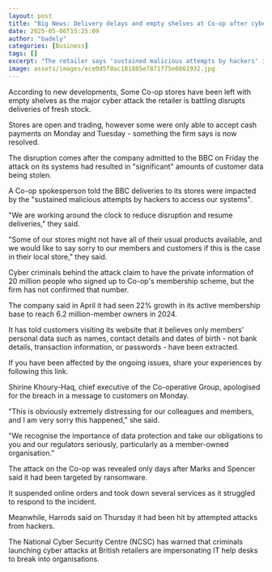```yaml
---
layout: post
title: "Big News: Delivery delays and empty shelves at Co-op after cyber attack"
date: 2025-05-06T15:25:09
author: "badely"
categories: [Business]
tags: []
excerpt: "The retailer says 'sustained malicious attempts by hackers' is affecting its IT systems."
image: assets/images/ece0d5f0ac181885e7871f75e0861932.jpg
---
```


According to new developments, Some Co-op stores have been left with empty shelves as the major cyber attack the retailer is battling disrupts deliveries of fresh stock.

Stores are open and trading, however some were only able to accept cash payments on Monday and Tuesday - something the firm says is now resolved.

The disruption comes after the company admitted to the BBC on Friday the attack on its systems had resulted in "significant" amounts of customer data being stolen.

A Co-op spokesperson told the BBC deliveries to its stores were impacted by the "sustained malicious attempts by hackers to access our systems".

"We are working around the clock to reduce disruption and resume deliveries," they said.

"Some of our stores might not have all of their usual products available, and we would like to say sorry to our members and customers if this is the case in their local store," they said.

Cyber criminals behind the attack claim to have the private information of 20 million people who signed up to Co-op's membership scheme, but the firm has not confirmed that number.

The company said in April it had seen 22% growth in its active membership base to reach 6.2 million-member owners in 2024.

It has told customers visiting its website that it believes only members' personal data such as names, contact details and dates of birth - not bank details, transaction information, or passwords - have been extracted.

If you have been affected by the ongoing issues, share your experiences by following this link.

Shirine Khoury-Haq, chief executive of the Co-operative Group, apologised for the breach in a message to customers on Monday.

"This is obviously extremely distressing for our colleagues and members, and I am very sorry this happened," she said.

"We recognise the importance of data protection and take our obligations to you and our regulators seriously, particularly as a member-owned organisation."

The attack on the Co-op was revealed only days after Marks and Spencer said it had been targeted by ransomware.

It suspended online orders and took down several services as it struggled to respond to the incident.

Meanwhile, Harrods said on Thursday it had been hit by attempted attacks from hackers.

The National Cyber Security Centre (NCSC) has warned that criminals launching cyber attacks at British retailers are impersonating IT help desks to break into organisations.

